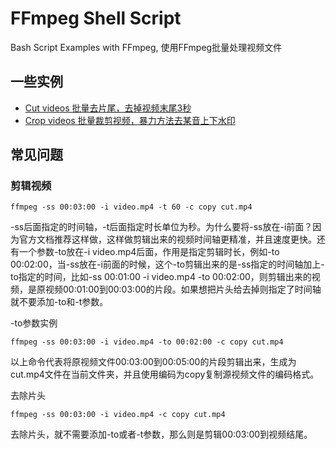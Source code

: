# FFmpeg Shell Script
Bash Script Examples with FFmpeg, 使用FFmpeg批量处理视频文件

## 一些实例

- [Cut videos 批量去片尾，去掉视频末尾3秒](cut.sh)
- [Crop videos 批量裁剪视频，暴力方法去某音上下水印](crop.sh)

## 常见问题

### 剪辑视频
```
ffmpeg -ss 00:03:00 -i video.mp4 -t 60 -c copy cut.mp4
```
-ss后面指定的时间轴，-t后面指定时长单位为秒。为什么要将-ss放在-i前面？因为官方文档推荐这样做，这样做剪辑出来的视频时间轴更精准，并且速度更快。还有一个参数-to放在-i video.mp4后面，作用是指定剪辑时长，例如-to 00:02:00，当-ss放在-i前面的时候，这个-to剪辑出来的是-ss指定的时间轴加上-to指定的时间，比如-ss 00:01:00 -i video.mp4 -to 00:02:00，则剪辑出来的视频，是原视频00:01:00到00:03:00的片段。如果想把片头给去掉则指定了时间轴就不要添加-to和-t参数。

-to参数实例
```
ffmpeg -ss 00:03:00 -i video.mp4 -to 00:02:00 -c copy cut.mp4
```
以上命令代表将原视频文件00:03:00到00:05:00的片段剪辑出来，生成为cut.mp4文件在当前文件夹，并且使用编码为copy复制源视频文件的编码格式。

去除片头
```
ffmpeg -ss 00:03:00 -i video.mp4 -c copy cut.mp4
```
去除片头，就不需要添加-to或者-t参数，那么则是剪辑00:03:00到视频结尾。
